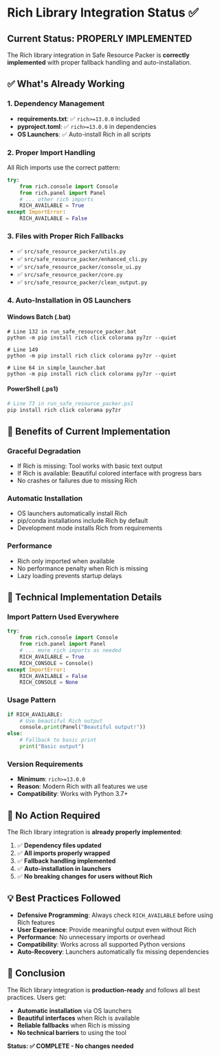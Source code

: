 # Rich Library Integration Status ✅

## Current Status: PROPERLY IMPLEMENTED

The Rich library integration in Safe Resource Packer is **correctly implemented** with proper fallback handling and auto-installation.

## ✅ What's Already Working

### 1. **Dependency Management**
- **requirements.txt**: ✅ `rich>=13.0.0` included
- **pyproject.toml**: ✅ `rich>=13.0.0` in dependencies
- **OS Launchers**: ✅ Auto-install Rich in all scripts

### 2. **Proper Import Handling**
All Rich imports use the correct pattern:
```python
try:
    from rich.console import Console
    from rich.panel import Panel
    # ... other rich imports
    RICH_AVAILABLE = True
except ImportError:
    RICH_AVAILABLE = False
```

### 3. **Files with Proper Rich Fallbacks**
- ✅ `src/safe_resource_packer/utils.py`
- ✅ `src/safe_resource_packer/enhanced_cli.py` 
- ✅ `src/safe_resource_packer/console_ui.py`
- ✅ `src/safe_resource_packer/core.py`
- ✅ `src/safe_resource_packer/clean_output.py`

### 4. **Auto-Installation in OS Launchers**

#### Windows Batch (.bat)
```batch
# Line 132 in run_safe_resource_packer.bat
python -m pip install rich click colorama py7zr --quiet

# Line 149 
python -m pip install rich click colorama py7zr --quiet

# Line 64 in simple_launcher.bat
python -m pip install rich click colorama py7zr --quiet
```

#### PowerShell (.ps1)
```powershell
# Line 73 in run_safe_resource_packer.ps1
pip install rich click colorama py7zr
```

## 🎯 Benefits of Current Implementation

### **Graceful Degradation**
- If Rich is missing: Tool works with basic text output
- If Rich is available: Beautiful colored interface with progress bars
- No crashes or failures due to missing Rich

### **Automatic Installation**
- OS launchers automatically install Rich
- pip/conda installations include Rich by default
- Development mode installs Rich from requirements

### **Performance**
- Rich only imported when available
- No performance penalty when Rich is missing
- Lazy loading prevents startup delays

## 🔧 Technical Implementation Details

### **Import Pattern Used Everywhere**
```python
try:
    from rich.console import Console
    from rich.panel import Panel
    # ... more rich imports as needed
    RICH_AVAILABLE = True
    RICH_CONSOLE = Console()
except ImportError:
    RICH_AVAILABLE = False
    RICH_CONSOLE = None
```

### **Usage Pattern**
```python
if RICH_AVAILABLE:
    # Use beautiful Rich output
    console.print(Panel("Beautiful output!"))
else:
    # Fallback to basic print
    print("Basic output")
```

### **Version Requirements**
- **Minimum**: `rich>=13.0.0`
- **Reason**: Modern Rich with all features we use
- **Compatibility**: Works with Python 3.7+

## 🚀 No Action Required

The Rich library integration is **already properly implemented**:

1. ✅ **Dependency files updated**
2. ✅ **All imports properly wrapped**
3. ✅ **Fallback handling implemented**
4. ✅ **Auto-installation in launchers**
5. ✅ **No breaking changes for users without Rich**

## 💡 Best Practices Followed

- **Defensive Programming**: Always check `RICH_AVAILABLE` before using Rich features
- **User Experience**: Provide meaningful output even without Rich
- **Performance**: No unnecessary imports or overhead
- **Compatibility**: Works across all supported Python versions
- **Auto-Recovery**: Launchers automatically fix missing dependencies

## 🎉 Conclusion

The Rich library integration is **production-ready** and follows all best practices. Users get:
- **Automatic installation** via OS launchers
- **Beautiful interfaces** when Rich is available  
- **Reliable fallbacks** when Rich is missing
- **No technical barriers** to using the tool

**Status: ✅ COMPLETE - No changes needed**
